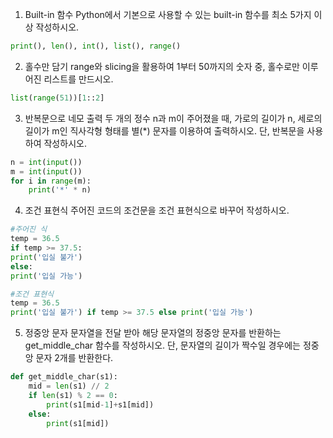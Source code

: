 1.  Built-in 함수 Python에서 기본으로 사용할 수 있는 built-in 함수를 최소 5가지 이상 작성하시오.

``` python
print(), len(), int(), list(), range()
```

2. 홀수만 담기 range와 slicing을 활용하여 1부터 50까지의 숫자 중, 홀수로만 이루어진 리스트를 만드시오.

```python
list(range(51))[1::2]
```

3. 반복문으로 네모 출력 두 개의 정수 n과 m이 주어졌을 때, 가로의 길이가 n, 세로의 길이가 m인 직사각형 형태를 별(*) 문자를 이용하여 출력하시오. 단, 반복문을 사용하여 작성하시오.

``` python
n = int(input())
m = int(input())
for i in range(m):
    print('*' * n)
```

4. 조건 표현식 주어진 코드의 조건문을 조건 표현식으로 바꾸어 작성하시오.

```python
#주어진 식
temp = 36.5
if temp >= 37.5:
print('입실 불가')
else:
print('입실 가능')

#조건 표현식
temp = 36.5
print('입실 불가') if temp >= 37.5 else print('입실 가능')
```

5. 정중앙 문자 문자열을 전달 받아 해당 문자열의 정중앙 문자를 반환하는 get_middle_char 함수를 작성하시오. 단, 문자열의 길이가 짝수일 경우에는 정중앙 문자 2개를 반환한다.

```python
def get_middle_char(s1):
    mid = len(s1) // 2
    if len(s1) % 2 == 0:
        print(s1[mid-1]+s1[mid])
    else:
        print(s1[mid])
```

